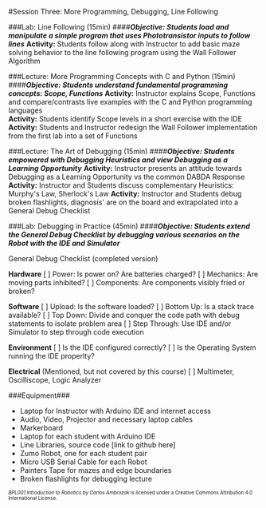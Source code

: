 #Session Three: More Programming, Debugging, Line Following

###Lab: Line Following (15min)
####_**Objective: Students load and manipulate a simple program that uses Phototransistor inputs to follow lines**_
**Activity:** Students follow along with Instructor to add basic maze solving behavior to the line following program using the Wall Follower Algorithm<br>

###Lecture: More Programming Concepts with C and Python (15min)
####_**Objective: Students understand fundamental programming concepts: Scope, Functions**_
**Activity:** Instructor explains Scope, Functions and compare/contrasts live examples with the C and Python programming languages<br>
**Activity:** Students identify Scope levels in a short exercise with the IDE<br>
**Activity:** Students and Instructor redesign the Wall Follower implementation from the first lab into a set of Functions


###Lecture: The Art of Debugging (15min)
####_**Objective: Students empowered with Debugging Heuristics and view Debugging as a Learning Opportunity**_
**Activity:** Instructor presents an attitude towards Debugging as a Learning Opportunity vs the common DABDA Response<br>
**Activity:** Instructor and Students discuss complementary Heuristics: Murphy's Law, Sherlock's Law
**Activity:** Instructor and Students debug broken flashlights, diagnosis' are on the board and extrapolated into a General Debug Checklist

###Lab: Debugging in Practice (45min)
####_**Objective: Students extend the General Debug Checklist by debugging various scenarios on the Robot with the IDE and Simulator**_

General Debug Checklist (completed version)

**Hardware**
[ ] Power:  Is power on?  Are batteries charged?
[ ] Mechanics: Are moving parts inhibited?
[ ] Components: Are components visibly fried or broken?

**Software**
[ ] Upload: Is the software loaded?
[ ] Bottom Up: Is a stack trace available?
[ ] Top Down: Divide and conquer the code path with debug statements to isolate problem area 
[ ] Step Through: Use IDE and/or Simulator to step through code execution

**Environment**
[ ] Is the IDE configured correctly?
[ ] Is the Operating System running the IDE properlty?

**Electrical** (Mentioned, but not covered by this course)
[ ] Multimeter, Oscilliscope, Logic Analyzer

###Equipment###
* Laptop for Instructor with Arduino IDE and internet access
* Audio, Video, Projector and necessary laptop cables
* Markerboard
* Laptop for each student with Arduino IDE
* Line Libraries, source code [link to github here]
* Zumo Robot, one for each student pair
* Micro USB Serial Cable for each Robot
* Painters Tape for mazes and edge boundaries
* Broken flashlights for debugging lecture

<sup><sub>*BPL001 Introduction to Robotics by Carlos Ambrozak* is licensed under a Creative Commons Attribution 4.0 International License.</sub></sup>
